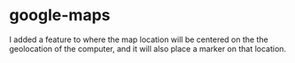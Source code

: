 # google-maps
I added a feature to where the map location will be centered on the the geolocation of the computer, and it will also place a marker on that location.
